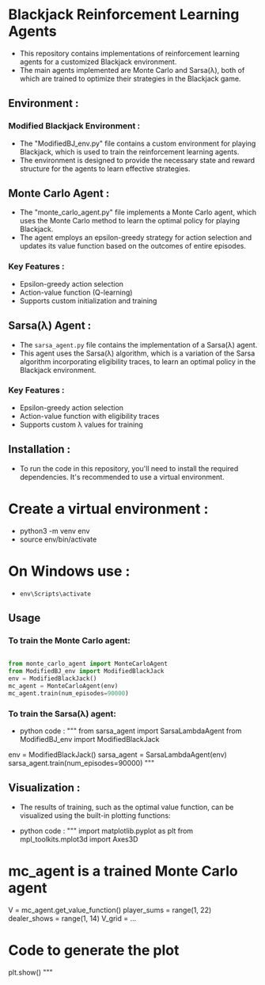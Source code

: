 # Blackjack Reinforcement Learning Agents 

- This repository contains implementations of reinforcement learning agents for a customized Blackjack environment. 
- The main agents implemented are Monte Carlo and Sarsa(λ), both of which are trained to optimize their strategies in the Blackjack game.

## Environment : 

### Modified Blackjack Environment : 
  - The "ModifiedBJ_env.py" file contains a custom environment for playing Blackjack, which is used to train the reinforcement learning agents. 
  - The environment is designed to provide the necessary state and reward structure for the agents to learn effective strategies.

## Monte Carlo Agent : 

- The "monte_carlo_agent.py" file implements a Monte Carlo agent, which uses the Monte Carlo method to learn the optimal policy for playing Blackjack. 
- The agent employs an epsilon-greedy strategy for action selection and updates its value function based on the outcomes of entire episodes.

### Key Features :
  - Epsilon-greedy action selection
  - Action-value function (Q-learning)
  - Supports custom initialization and training

## Sarsa(λ) Agent : 

- The `sarsa_agent.py` file contains the implementation of a Sarsa(λ) agent. 
- This agent uses the Sarsa(λ) algorithm, which is a variation of the Sarsa algorithm incorporating eligibility traces, to learn an optimal policy in the Blackjack environment.

### Key Features :
  - Epsilon-greedy action selection
  - Action-value function with eligibility traces
  - Supports custom λ values for training

## Installation : 
- To run the code in this repository, you'll need to install the required dependencies. It's recommended to use a virtual environment.


# Create a virtual environment : 
- python3 -m venv env
- source env/bin/activate 

# On Windows use : 
- `env\Scripts\activate`

## Usage

### To train the Monte Carlo agent:
```python

from monte_carlo_agent import MonteCarloAgent
from ModifiedBJ_env import ModifiedBlackJack
env = ModifiedBlackJack()
mc_agent = MonteCarloAgent(env)
mc_agent.train(num_episodes=90000)
```

### To train the Sarsa(λ) agent:
- python code :
"""
from sarsa_agent import SarsaLambdaAgent
from ModifiedBJ_env import ModifiedBlackJack

env = ModifiedBlackJack()
sarsa_agent = SarsaLambdaAgent(env)
sarsa_agent.train(num_episodes=90000)
"""

## Visualization : 
- The results of training, such as the optimal value function, can be visualized using the built-in plotting functions:

- python code : 
"""
import matplotlib.pyplot as plt
from mpl_toolkits.mplot3d import Axes3D

# mc_agent is a trained Monte Carlo agent
V = mc_agent.get_value_function()
player_sums = range(1, 22)
dealer_shows = range(1, 14)
V_grid = ...
# Code to generate the plot
plt.show()
"""













